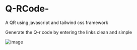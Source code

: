 # Q-RCode-
A QR using javascript and tailwind css framework

Generate the Q-r code by entering the links clean and simple 


![image](https://user-images.githubusercontent.com/72512115/190875853-122e7b9a-aecc-42d8-9357-43c58fa37348.png)


